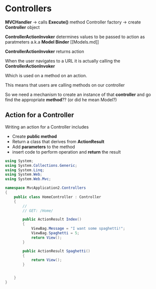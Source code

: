 # Controllers

**MVCHandler** -> calls **Execute()** method
Controller factory -> create **Controller** object

**ControllerActionInvoker** determines values to be passed to action as paratmeters
a.k.a **Model Binder** [[Models.md]]

**ControllerActionInvoker** returns action

When the user navigates to a URL it is actually calling the **ControllerActionInvoker**

Which is used on a method on an action.

This means that users are calling methods on our controller

So we need a mechanism to create an instance of that **controller** and go find the appropriate **method**?? (or did he mean Model?)


## Action for a Controller

Writing an action for a Controller includes
* Create **public method**
* Return a class that derives from **ActionResult**
* Add **parameters** to the method
* insert code to perform operation and **return** the result

```C#
using System;
using System.Collections.Generic;
using System.Linq;
using System.Web;
using System.Web.Mvc;

namespace MvcApplication2.Controllers
{
    public class HomeController : Controller
    {
        //
        // GET: /Home/

        public ActionResult Index()
        {
            ViewBag.Message = "I want some spaghetti!";
            ViewBag.Spaghetti = 5;
            return View();
        }

        public ActionResult Spaghetti()
        {
            return View();
        }


    }
}

```
